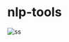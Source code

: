 # nlp-tools
![ss](https://github.com/SaPhyoThuHtet/nlp-tools/blob/main/images/Screenshot%20from%202021-07-27%2016-52-42.png "Current Version")

